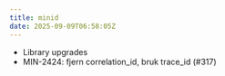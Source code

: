 ```yaml
---
title: minid
date: 2025-09-09T06:58:05Z
---
```

- Library upgrades
- MIN-2424: fjern correlation_id, bruk trace_id (#317)

